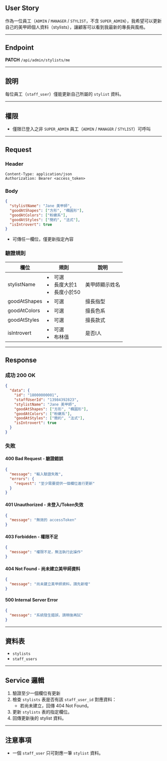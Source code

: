 ## User Story

作為一位員工（`ADMIN` / `MANAGER` / `STYLIST`，不含 `SUPER_ADMIN`），我希望可以更新自己的美甲師個人資料（stylists），讓顧客可以看到我最新的專長與風格。

---

## Endpoint

**PATCH** `/api/admin/stylists/me`

---

## 說明

每位員工（`staff_user`）僅能更新自己所屬的 `stylist` 資料。

---

## 權限

- 僅限已登入之非 `SUPER_ADMIN` 員工（`ADMIN` / `MANAGER` / `STYLIST`）可呼叫

---

## Request

### Header

```http
Content-Type: application/json
Authorization: Bearer <access_token>
```

### Body

```json
{
  "stylistName": "Jane 美甲師",
  "goodAtShapes": ["方形", "橢圓形"],
  "goodAtColors": ["粉嫩系"],
  "goodAtStyles": ["簡約", "法式"],
  "isIntrovert": true
}
```

- 可傳任一欄位，僅更新指定內容

### 驗證規則

| 欄位         | 規則                                | 說明           |
| ------------ | ----------------------------------- | -------------- |
| stylistName  | <li>可選<li>長度大於1<li>長度小於50 | 美甲師顯示姓名 |
| goodAtShapes | <li>可選                            | 擅長指型       |
| goodAtColors | <li>可選                            | 擅長色系       |
| goodAtStyles | <li>可選                            | 擅長款式       |
| isIntrovert  | <li>可選<li>布林值                  | 是否I人        |

---

## Response

### 成功 200 OK

```json
{
  "data": {
    "id": "18000000001",
    "staffUserId": "13984392823",
    "stylistName": "Jane 美甲師",
    "goodAtShapes": ["方形", "橢圓形"],
    "goodAtColors": ["粉嫩系"],
    "goodAtStyles": ["簡約", "法式"],
    "isIntrovert": true
  }
}
```

### 失敗

#### 400 Bad Request - 驗證錯誤

```json
{
  "message": "輸入驗證失敗",
  "errors": {
    "request": "至少需要提供一個欄位進行更新"
  }
}
```

#### 401 Unauthorized - 未登入/Token失效

```json
{
  "message": "無效的 accessToken"
}
```

#### 403 Forbidden - 權限不足

```json
{
  "message": "權限不足，無法執行此操作"
}
```

#### 404 Not Found - 尚未建立美甲師資料

```json
{
  "message": "尚未建立美甲師資料，請先新增"
}
```

#### 500 Internal Server Error

```json
{
  "message": "系統發生錯誤，請稍後再試"
}
```

---

## 資料表

- `stylists`
- `staff_users`

---

## Service 邏輯

1. 驗證至少一個欄位有更新
2. 檢查 `stylists` 表是否有該 `staff_user_id` 對應資料：
   - 若尚未建立，回傳 404 Not Found。
3. 更新 `stylists` 表的指定欄位。
4. 回傳更新後的 stylist 資料。

---

## 注意事項

- 一個 `staff_user` 只可對應一筆 `stylist` 資料。
